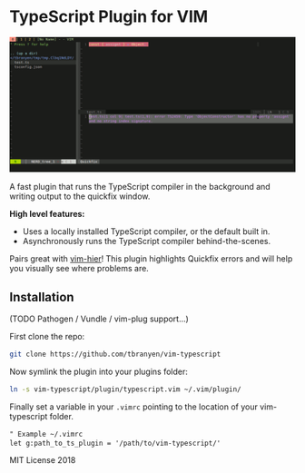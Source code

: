 # TypeScript Plugin for VIM

<p align="center">
  <img alt="VIM TypeScript" src="./screenshot.gif">
</p>

A fast plugin that runs the TypeScript compiler in the background and writing
output to the quickfix window.

**High level features:**

- Uses a locally installed TypeScript compiler, or the default built in.
- Asynchronously runs the TypeScript compiler behind-the-scenes.

Pairs great with [vim-hier](https://github.com/jceb/vim-hier)! This plugin
highlights Quickfix errors and will help you visually see where problems are.

## Installation

(TODO Pathogen / Vundle / vim-plug support...)

First clone the repo:

``` sh
git clone https://github.com/tbranyen/vim-typescript
```

Now symlink the plugin into your plugins folder:

``` sh
ln -s vim-typescript/plugin/typescript.vim ~/.vim/plugin/
```

Finally set a variable in your `.vimrc` pointing to the location of your
vim-typescript folder.

``` vimrc
" Example ~/.vimrc
let g:path_to_ts_plugin = '/path/to/vim-typescript/'
```

MIT License 2018

